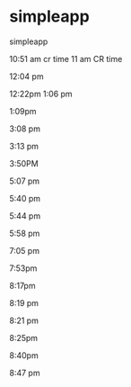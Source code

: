 # simpleapp
simpleapp

10:51 am cr time
11 am CR time

12:04 pm

12:22pm
 1:06 pm
 
 1:09pm
 
 3:08 pm
 
 3:13 pm
 
 3:50PM
 
 5:07 pm
 
 5:40 pm

5:44 pm

5:58 pm

7:05 pm

7:53pm


8:17pm

8:19 pm

8:21 pm

8:25pm

8:40pm

8:47 pm
